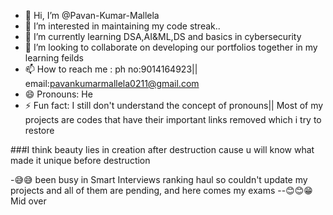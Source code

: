 - 👋 Hi, I’m @Pavan-Kumar-Mallela
- 👀 I’m interested in maintaining my code streak..
- 🌱 I’m currently learning DSA,AI&ML,DS and basics in cybersecurity
- 💞️ I’m looking to collaborate on developing our portfolios together in my learning feilds
- 📫 How to reach me :
      ph no:9014164923||
      email:pavankumarmallela0211@gmail.com
- 😄 Pronouns: He
- ⚡ Fun fact: I still don't understand the concept of pronouns||
                Most of my projects are codes that have their important links removed which i try to restore

###I think beauty lies in creation after destruction cause u will know what made it unique before destruction


-😅😅 been busy in Smart Interviews ranking haul so couldn't update my projects and all of them are pending, and here comes my exams
--😊😊😁 Mid over
